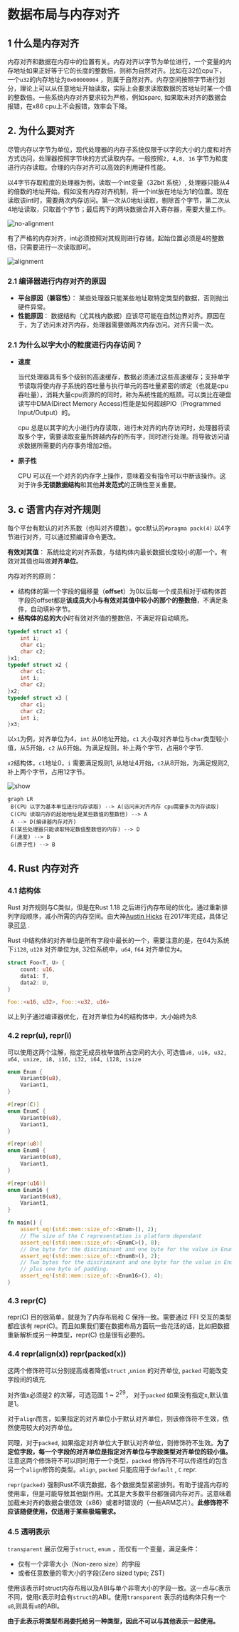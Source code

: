 # 数据布局与内存对齐

## 1 什么是内存对齐

内存对齐和数据在内存中的位置有关。内存对齐以字节为单位进行，一个变量的内存地址如果正好等于它的长度的整数倍，则称为自然对齐。比如在32位cpu下，一个`u32`的内存地址为`0x00000004` ，则属于自然对齐。内存空间按照字节进行划分，理论上可以从任意地址开始读取，实际上会要求读取数据的首地址时某一个值的整数倍。一些系统内存对齐要求较为严格，例如sparc, 如果取未对齐的数据会报错，在x86 cpu上不会报错，效率会下降。

## 2. 为什么要对齐

尽管内存以字节为单位，现代处理器的内存子系统仅限于以字的大小的力度和对齐方式访问，处理器按照字节块的方式读取内存。一般按照`2, 4,8, 16` 字节为粒度进行内存读取。合理的内存对齐可以高效的利用硬件性能。

以4字节存取粒度的处理器为例，读取一个int变量（32bit 系统）, 处理器只能从4的倍数的地址开始。假如没有内存对齐机制，将一个int放在地址为1的位置。现在读取该int时，需要两次内存访问。第一次从0地址读取，剔除首个字节，第二次从4地址读取，只取首个字节；最后两下的两块数据合并入寄存器，需要大量工作。

![no-alignment](https://pic3.zhimg.com/80/v2-3f40af513a94901b36ceb5387982277e_720w.jpg)

有了严格的内存对齐，int必须按照对其规则进行存储，起始位置必须是4的整数倍，只需要进行一次读取即可。

![alignment](https://pic1.zhimg.com/80/v2-361e2d16876ce8383c9e6ea2dca34474_720w.jpg)

### 2.1 编译器进行内存对齐的原因

+ **平台原因（兼容性）**： 某些处理器只能某些地址取特定类型的数据，否则抛出硬件异常。
+ **性能原因**： 数据结构（尤其栈内数据）应该尽可能在自然边界对齐。原因在于，为了访问未对齐内存，处理器需要做两次内存访问。对齐只需一次。

### 2.1 为什么以字大小的粒度进行内存访问？

+ **速度**

  当代处理器具有多个级别的高速缓存，数据必须通过这些高速缓存；支持单字节读取将使内存子系统的吞吐量与执行单元的吞吐量紧密的绑定（也就是cpu吞吐量），消耗大量cpu资源的的同时，称为系统性能的瓶颈。可以类比在硬盘读写中DMA(Direct Memory Access)性能是如何超越PIO（Programmed Input/Output）的。

  cpu 总是以其字的大小进行内存读取，进行未对齐的内存访问时，处理器将读取多个字，需要读取变量所跨越内存的所有字，同时进行处理。将导致访问请求数据所需要的内存事务增加2倍。

  

+ **原子性**

  CPU 可以在一个对齐的内存字上操作，意味着没有指令可以中断该操作。这对于许多**无锁数据结构**和其他**并发范式**的正确性至关重要。

## 3. c 语言内存对齐规则

每个平台有默认的对齐系数（也叫对齐模数）。gcc默认的`#pragma pack(4)` 以4字节进行对齐，可以通过预编译命令更改。

**有效对其值**： 系统给定的对齐系数，与结构体内最长数据长度较小的那一个。有效对其值也叫做**对齐单位**。

内存对齐的原则：

+ 结构体的第一个字段的偏移量（**offset**）为0以后每一个成员相对于结构体首字段的offset都是**该成员大小与有效对其值中较小的那个的整数倍**，不满足条件，自动填补字节。
+ **结构体的总的大小**时有效对齐值的整数倍，不满足将自动填充。

```C
typedef struct x1 {                                                                                                                                                                            
    int i;                                                                                                                                                                                     
    char c1;                                                                                                                                                                                   
    char c2;                                                                                                                                                                                   
}x1;                                                                                                                                                                                                                                                                                                                                                                               
typedef struct x2 {                                                                                                                                                                            
    char c1;                                                                                                                    
    int i;                                                                                                                          
    char c2;                                                                                                                                                        
}x2;                                                                                                                                                                                                                                                                                                                                                                                    
typedef struct x3 {                                                                                                                                                                            
    char c1;                                                                                                                                                                                   
    char c2;
    int i;
}x3;

```

以`x1`为例，对齐单位为4，`int` 从0地址开始，`c1` 大小取对齐单位与`char`类型较小值，从5开始，`c2` 从6开始。为满足规则，补上两个字节，占用8个字节.

`x2`结构体，`c1`地址0，`i` 需要满足规则1, 从地址4开始，`c2`从8开始，为满足规则2, 补上两个字节，占用12字节。

![show](https://pic3.zhimg.com/80/v2-fbd7faca9db5c57d22b30cb2f9fa488a_720w.jpg)

```mermaid
graph LR
 B(CPU 以字为基本单位进行内存读取) --> A(访问未对齐内存 cpu需要多次内存读取)
 C(CPU 读取内存的起始地址是某些数值的整数倍) --> A 
 A --> D(编译器内存对齐)
 E(某些处理器只能读取特定数值整数倍的内存) --> D
 F(速度) --> B
 G(原子性) --> B
```

## 4. Rust 内存对齐

### 4.1 结构体

Rust 对齐规则与C类似，但是在Rust 1.18 之后进行内存布局的优化，通过重新排列字段顺序，减小所需的内存空间。由大神[Austin Hicks](https://github.com/ahicks92) 在2017年完成，具体记录[可见](https://camlorn.net/posts/April%202017/rust-struct-field-reordering/) .

Rust 中结构体的对齐单位是所有字段中最长的一个，需要注意的是，在64为系统下`i128`, `u128` 对齐单位为`8`, 32位系统中，`u64`, `f64` 对齐单位为`4`。

```Rust
struct Foo<T, U> {
    count: u16,
    data1: T,
    data2: U,
}

Foo::<u16, u32>, Foo::<u32, u16> 
```

以上列子通过编译器优化，在对齐单位为4的结构体中，大小始终为8.

### 4.2 repr(u), repr(i)

可以使用这两个注解，指定无成员枚举值所占空间的大小, 可选值`u8, u16, u32, u64, usize, i8, i16, i32, i64, i128, isize`

```Rust
enum Enum {
    Variant0(u8),
    Variant1,
}

#[repr(C)]
enum EnumC {
    Variant0(u8),
    Variant1,
}

#[repr(u8)]
enum Enum8 {
    Variant0(u8),
    Variant1,
}

#[repr(u16)]
enum Enum16 {
    Variant0(u8),
    Variant1,
}

fn main() {
    assert_eq!(std::mem::size_of::<Enum>(), 2);
    // The size of the C representation is platform dependant
    assert_eq!(std::mem::size_of::<EnumC>(), 8);
    // One byte for the discriminant and one byte for the value in Enum8::Variant0
    assert_eq!(std::mem::size_of::<Enum8>(), 2);
    // Two bytes for the discriminant and one byte for the value in Enum16::Variant0
    // plus one byte of padding.
    assert_eq!(std::mem::size_of::<Enum16>(), 4);
}
```

### 4.3 repr(C)

repr(C) 目的很简单，就是为了内存布局和 C 保持一致。需要通过 FFI 交互的类型都应该有 repr(C)。而且如果我们要在数据布局方面玩一些花活的话，比如把数据重新解析成另一种类型，repr(C) 也是很有必要的。

### 4.4 repr(align(x)) repr(packed(x))

这两个修饰符可以分别提高或者降低`struct` ,`union` 的对齐单位, `packed` 可能改变字段间的填充.

对齐值x必须是2 的次幂，可选范围 1 ~ $2^{29}$， 对于`packed` 如果没有指定x,默认值是1。

对于`align`而言，如果指定的对齐单位小于默认对齐单位，则该修饰符不生效，依然使用较大的对齐单位。

同理，对于`packed`, 如果指定对齐单位大于默认对齐单位，则修饰符不生效。**为了定位字段，每一个字段的对齐单位是指定对齐单位与字段类型对齐单位的较小值。**  注意这两个修饰符不可以同时用于一个类型，`packed` 修饰符不可以传递性的包含另一个`align`修饰的类型。`align`, `packed` 只能应用于`default` , `C` repr.

`repr(packed)` 强制Rust不填充数据，各个数据类型紧密排列。有助于提高内存的使用率，但是可能导致其他副作用。尤其是大多数平台都强调内存对齐。这意味着加载未对齐的数据会很低效（x86）或者时错误的（一些ARM芯片）。**此修饰符不应该随便使用，仅适用于某些极端需求。**

### 4.5 透明表示

`transparent` 展示仅用于`struct`, `enum` ，而仅有一个变量，满足条件：

+ 仅有一个非零大小（Non-zero size）的字段
+ 或者任意数量的零大小的字段(Zero sized type; ZST)

使用该表示时struct内存布局以及ABI与单个非零大小的字段一致。这一点与`C`表示不同，使用`C`表示时会有`struct`的ABI。使用`transparent` 表示的结构体只有一个`u8`,则具有`u8`的ABI。

**由于此表示将类型布局委托给另一种类型，因此不可以与其他表示一起使用。**





